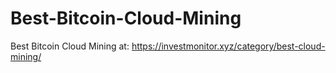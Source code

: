 # Best-Bitcoin-Cloud-Mining
Best Bitcoin Cloud Mining at: https://investmonitor.xyz/category/best-cloud-mining/
